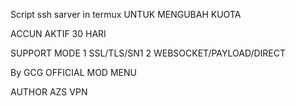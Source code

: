 Script ssh sarver in termux
UNTUK MENGUBAH KUOTA 

ACCUN AKTIF 30 HARI

SUPPORT MODE 
1 SSL/TLS/SN1
2 WEBSOCKET/PAYLOAD/DIRECT


By GCG OFFICIAL MOD MENU

AUTHOR
AZS VPN
